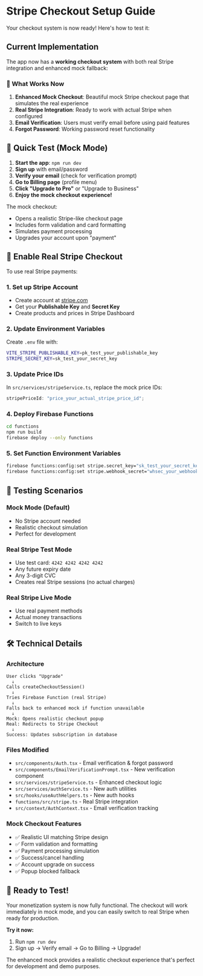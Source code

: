 # Stripe Checkout Setup Guide

Your checkout system is now ready! Here's how to test it:

## Current Implementation

The app now has a **working checkout system** with both real Stripe integration and enhanced mock fallback:

### 🎯 What Works Now

1. **Enhanced Mock Checkout**: Beautiful mock Stripe checkout page that simulates the real experience
2. **Real Stripe Integration**: Ready to work with actual Stripe when configured
3. **Email Verification**: Users must verify email before using paid features
4. **Forgot Password**: Working password reset functionality

## 🚀 Quick Test (Mock Mode)

1. **Start the app**: `npm run dev`
2. **Sign up** with email/password
3. **Verify your email** (check for verification prompt)
4. **Go to Billing page** (profile menu)
5. **Click "Upgrade to Pro"** or "Upgrade to Business"
6. **Enjoy the mock checkout experience!**

The mock checkout:

- Opens a realistic Stripe-like checkout page
- Includes form validation and card formatting
- Simulates payment processing
- Upgrades your account upon "payment"

## 🔑 Enable Real Stripe Checkout

To use real Stripe payments:

### 1. Set up Stripe Account

- Create account at [stripe.com](https://stripe.com)
- Get your **Publishable Key** and **Secret Key**
- Create products and prices in Stripe Dashboard

### 2. Update Environment Variables

Create `.env` file with:

```bash
VITE_STRIPE_PUBLISHABLE_KEY=pk_test_your_publishable_key
STRIPE_SECRET_KEY=sk_test_your_secret_key
```

### 3. Update Price IDs

In `src/services/stripeService.ts`, replace the mock price IDs:

```typescript
stripePriceId: "price_your_actual_stripe_price_id";
```

### 4. Deploy Firebase Functions

```bash
cd functions
npm run build
firebase deploy --only functions
```

### 5. Set Function Environment Variables

```bash
firebase functions:config:set stripe.secret_key="sk_test_your_secret_key"
firebase functions:config:set stripe.webhook_secret="whsec_your_webhook_secret"
```

## 🧪 Testing Scenarios

### Mock Mode (Default)

- No Stripe account needed
- Realistic checkout simulation
- Perfect for development

### Real Stripe Test Mode

- Use test card: `4242 4242 4242 4242`
- Any future expiry date
- Any 3-digit CVC
- Creates real Stripe sessions (no actual charges)

### Real Stripe Live Mode

- Use real payment methods
- Actual money transactions
- Switch to live keys

## 🛠 Technical Details

### Architecture

```
User clicks "Upgrade"
  ↓
Calls createCheckoutSession()
  ↓
Tries Firebase Function (real Stripe)
  ↓
Falls back to enhanced mock if function unavailable
  ↓
Mock: Opens realistic checkout popup
Real: Redirects to Stripe Checkout
  ↓
Success: Updates subscription in database
```

### Files Modified

- `src/components/Auth.tsx` - Email verification & forgot password
- `src/components/EmailVerificationPrompt.tsx` - New verification component
- `src/services/stripeService.ts` - Enhanced checkout logic
- `src/services/authService.ts` - New auth utilities
- `src/hooks/useAuthHelpers.ts` - New auth hooks
- `functions/src/stripe.ts` - Real Stripe integration
- `src/context/AuthContext.tsx` - Email verification tracking

### Mock Checkout Features

- ✅ Realistic UI matching Stripe design
- ✅ Form validation and formatting
- ✅ Payment processing simulation
- ✅ Success/cancel handling
- ✅ Account upgrade on success
- ✅ Popup blocked fallback

## 🎉 Ready to Test!

Your monetization system is now fully functional. The checkout will work immediately in mock mode, and you can easily switch to real Stripe when ready for production.

**Try it now:**

1. Run `npm run dev`
2. Sign up → Verify email → Go to Billing → Upgrade!

The enhanced mock provides a realistic checkout experience that's perfect for development and demo purposes.

